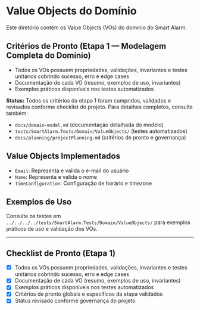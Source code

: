 
# Value Objects do Domínio

Este diretório contém os Value Objects (VOs) do domínio do Smart Alarm.

## Critérios de Pronto (Etapa 1 — Modelagem Completa do Domínio)

- Todos os VOs possuem propriedades, validações, invariantes e testes unitários cobrindo sucesso, erro e edge cases
- Documentação de cada VO (resumo, exemplos de uso, invariantes)
- Exemplos práticos disponíveis nos testes automatizados

**Status:** Todos os critérios da etapa 1 foram cumpridos, validados e revisados conforme checklist do projeto. Para detalhes completos, consulte também:

- `docs/domain-model.md` (documentação detalhada do modelo)
- `tests/SmartAlarm.Tests/Domain/ValueObjects/` (testes automatizados)
- `docs/planning/projectPlanning.md` (critérios de pronto e governança)

## Value Objects Implementados

- `Email`: Representa e valida o e-mail do usuário
- `Name`: Representa e valida o nome
- `TimeConfiguration`: Configuração de horário e timezone

## Exemplos de Uso

Consulte os testes em `../../../../tests/SmartAlarm.Tests/Domain/ValueObjects/` para exemplos práticos de uso e validação dos VOs.

---

## Checklist de Pronto (Etapa 1)

- [x] Todos os VOs possuem propriedades, validações, invariantes e testes unitários cobrindo sucesso, erro e edge cases
- [x] Documentação de cada VO (resumo, exemplos de uso, invariantes)
- [x] Exemplos práticos disponíveis nos testes automatizados
- [x] Critérios de pronto globais e específicos da etapa validados
- [x] Status revisado conforme governança do projeto
